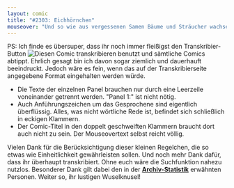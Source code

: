 ```yaml
---
layout: comic
title: "#2303: Eichhörnchen"
mouseover: "Und so wie aus vergessenen Samen Bäume und Sträucher wachsen, wachsen aus vergessenen Quellenangaben Doktorarbeiten."
---
```


PS:
Ich finde es übersuper, dass ihr noch immer fleißigst den Transkribier-Button <img src="http://www.fonflatter.de/bilder/transkript_btn.gif" alt="Diesen Comic transkribieren" /> benutzt und sämtliche Comics abtippt. Ehrlich gesagt bin ich davon sogar ziemlich und dauerhauft beeindruckt.
Jedoch wäre es fein, wenn das auf der Transkribierseite angegebene Format eingehalten werden würde. 

* Die Texte der einzelnen Panel brauchen nur durch eine Leerzeile voneinander getrennt werden. "Panel 1:" ist nicht nötig.
* Auch Anführungszeichen um das Gesprochene sind eigentlich überflüssig. Alles, was nicht wörtliche Rede ist, befindet sich schließlich in eckigen Klammern.
* Der Comic-Titel in den doppelt geschweiften Klammern braucht dort auch nicht zu sein. Der Mouseovertext selbst reicht völlig.

Vielen Dank für die Berücksichtigung dieser kleinen Regelchen, die so etwas wie Einheitlichkeit gewährleisten sollen. 
Und noch mehr Dank dafür, dass ihr überhaupt transkribiert. Ohne euch wäre die Suchfunktion nahezu nutzlos. Besonderer Dank gilt dabei den in der <strong><a href="http://www.fonflatter.de/archiv/?stats" title="Archiv">Archiv-Statistik</a></strong> erwähnten Personen.
Weiter so, ihr lustigen Wuselknusel!



